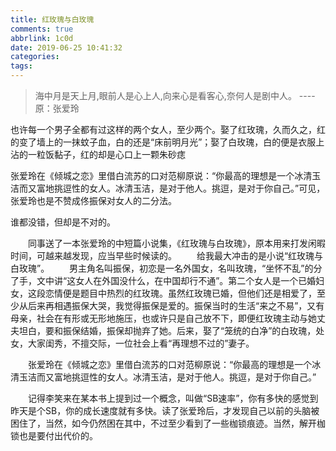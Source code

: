 ```yaml
---
title: 红玫瑰与白玫瑰
comments: true
abbrlink: 1c0d
date: 2019-06-25 10:41:32
categories:
tags:
---
```


> 海中月是天上月,眼前人是心上人,向来心是看客心,奈何人是剧中人。 ----原：张爱玲

也许每一个男子全都有过这样的两个女人，至少两个。娶了红玫瑰，久而久之，红的变了墙上的一抹蚊子血，白的还是“床前明月光”；娶了白玫瑰，白的便是衣服上沾的一粒饭黏子，红的却是心口上一颗朱砂痣

张爱玲在《倾城之恋》里借白流苏的口对范柳原说：“你最高的理想是一个冰清玉洁而又富地挑逗性的女人。冰清玉洁，是对于他人。挑逗，是对于你自己。”可见，张爱玲也是不赞成佟振保对女人的二分法。

谁都没错，但却是不对的。



&#8195;&#8195;同事送了一本张爱玲的中短篇小说集，《红玫瑰与白玫瑰》，原本用来打发闲暇时间，可越来越发现，应当早些时候读的。
&#8195;&#8195;给我最大冲击的是小说“红玫瑰与白玫瑰”。
&#8195;&#8195;男主角名叫振保，初恋是一名外国女，名叫玫瑰，“坐怀不乱”的分了手，文中讲“这女人在外国没什么，在中国却行不通”。第二个女人是一个已婚妇女，这段恋情便是题目中热烈的红玫瑰。虽然红玫瑰已婚，但他们还是相爱了，至少从后来再相遇振保大哭，我觉得振保是爱的。振保当时的生活“来之不易”，又有母亲，社会在有形或无形地施压，也或许只是自己放不下，即便红玫瑰主动与她丈夫坦白，要和振保结婚，振保却抛弃了她。后来，娶了“笼统的白净”的白玫瑰，处女，大家闺秀，不擅交际，一位社会上看“再理想不过的”妻子。

&#8195;&#8195;张爱玲在《倾城之恋》里借白流苏的口对范柳原说：“你最高的理想是一个冰清玉洁而又富地挑逗性的女人。冰清玉洁，是对于他人。挑逗，是对于你自己。”

&#8195;&#8195;记得李笑来在某本书上提到过一个概念，叫做“SB速率”，你有多快的感觉到昨天是个SB，你的成长速度就有多快。读了张爱玲后，才发现自己以前的头脑被困住了，当然，如今仍然困在其中，不过至少看到了一些枷锁痕迹。当然，解开枷锁也是要付出代价的。
